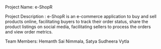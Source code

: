 Project Name: e-ShopR

Project Description :
e-ShopR is an e-commerce application to buy and sell products online, facilitating buyers to track their order status, share the product listings on social media, facilitating sellers to process the orders and view order metrics.

Team Members: Hemanth Sai Nimmala, Satya Sudheera Vytla
